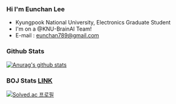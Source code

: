 

### Hi I'm Eunchan Lee

- Kyungpook National University, Electronics Graduate Student
- I'm on a @KNU-BrainAI Team!
- E-mail : eunchan789@gmail.com


### Github Stats

[![Anurag's github stats](https://github-readme-stats.vercel.app/api?username=purang2)](https://github.com/anuraghazra/github-readme-stats)


### BOJ Stats [LINK](https://www.acmicpc.net)
[![Solved.ac
프로필](http://mazassumnida.wtf/api/v2/generate_badge?boj=purang2)](https://solved.ac/purang2)

<!--
**purang2/purang2** is a ✨ _special_ ✨ repository because its `README.md` (this file) appears on your GitHub profile.

Here are some ideas to get you started:

- 🔭 I’m currently working on ...
- 🌱 I’m currently learning ...
- 👯 I’m looking to collaborate on ...
- 🤔 I’m looking for help with ...
- 💬 Ask me about ...
- 📫 How to reach me: ...
- 😄 Pronouns: ...
- ⚡ Fun fact: ...
-->
